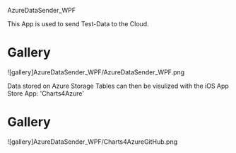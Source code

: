 AzureDataSender_WPF

This App is used to send Test-Data to the Cloud.
# Gallery
![gallery]AzureDataSender_WPF/AzureDataSender_WPF.png

Data stored on Azure Storage Tables can then be visulized with the iOS App Store App: 'Charts4Azure'
# Gallery
![gallery]AzureDataSender_WPF/Charts4AzureGitHub.png
